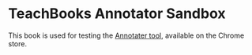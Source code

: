 # TeachBooks Annotator Sandbox

This book is used for testing the [Annotater tool](https://github.com/TeachBooks/annotater), available on the Chrome store.

